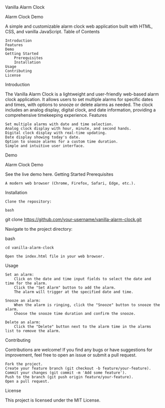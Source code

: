 Vanilla Alarm Clock

Alarm Clock Demo

A simple and customizable alarm clock web application built with HTML, CSS, and vanilla JavaScript.
Table of Contents

    Introduction
    Features
    Demo
    Getting Started
        Prerequisites
        Installation
    Usage
    Contributing
    License

Introduction

The Vanilla Alarm Clock is a lightweight and user-friendly web-based alarm clock application. It allows users to set multiple alarms for specific dates and times, with options to snooze or delete alarms as needed. The clock includes an analog display, digital clock, and date information, providing a comprehensive timekeeping experience.
Features

    Set multiple alarms with date and time selection.
    Analog clock display with hour, minute, and second hands.
    Digital clock display with real-time updating.
    Date display showing today's date.
    Option to snooze alarms for a custom time duration.
    Simple and intuitive user interface.

Demo

Alarm Clock Demo

See the live demo here.
Getting Started
Prerequisites

    A modern web browser (Chrome, Firefox, Safari, Edge, etc.).

Installation

    Clone the repository:

    bash

git clone https://github.com/your-username/vanilla-alarm-clock.git

Navigate to the project directory:

bash

    cd vanilla-alarm-clock

    Open the index.html file in your web browser.

Usage

    Set an alarm:
        Click on the date and time input fields to select the date and time for the alarm.
        Click the "Set Alarm" button to add the alarm.
        The alarm will trigger at the specified date and time.

    Snooze an alarm:
        When the alarm is ringing, click the "Snooze" button to snooze the alarm.
        Choose the snooze time duration and confirm the snooze.

    Delete an alarm:
        Click the "Delete" button next to the alarm time in the alarms list to remove the alarm.

Contributing

Contributions are welcome! If you find any bugs or have suggestions for improvement, feel free to open an issue or submit a pull request.

    Fork the project.
    Create your feature branch (git checkout -b feature/your-feature).
    Commit your changes (git commit -m 'Add some feature').
    Push to the branch (git push origin feature/your-feature).
    Open a pull request.

License

This project is licensed under the MIT License.
